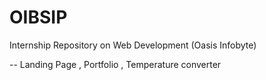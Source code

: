 # OIBSIP
Internship Repository on Web Development
(Oasis Infobyte)

-- Landing Page , Portfolio , Temperature converter
